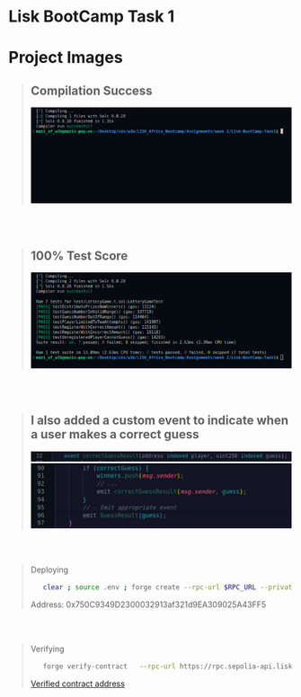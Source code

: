 # Lisk BootCamp Task 1

# Project Images

> ## Compilation Success
>
> <img src="./jpegs/compiled-successfully.png" alt="Image showing successful compilation" />

<br>
<br>

> ## 100% Test Score
>
> <img src="./jpegs/all-test-passed.png" alt="Image showing 100% test score" />

<br>
<br>

> ## I also added a custom event to indicate when a user makes a correct guess
>
> <img src="./jpegs/event.png" alt="..." />
> <img src="./jpegs/emitEvent.png" alt="..." />

<br>
<br>

> Deploying
>
> ```bash
>    clear ; source .env ; forge create --rpc-url $RPC_URL --private-key $PRIVATE_KEY src/LotteryGame.sol:LotteryGame --broadcast
> ```
>
> Address: 0x750C9349D2300032913af321d9EA309025A43FF5

<br>
<br>

> Verifying
>
> ```bash
>    forge verify-contract   --rpc-url https://rpc.sepolia-api.lisk.com   --verifier blockscout   --verifier-url 'https://sepolia-blockscout.lisk.com/api/'   0x750C9349D2300032913af321d9EA309025A43FF5   src/LotteryGame.sol:LotteryGame
> ```
>
> [Verified contract address](https://sepolia-blockscout.lisk.com/address/0x750c9349d2300032913af321d9ea309025a43ff5)
